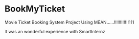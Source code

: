 # BookMyTicket
Movie Ticket Booking System Project Using MEAN......!!!!!!!!!!!!111

It was an wonderful experience with SmartInternz

